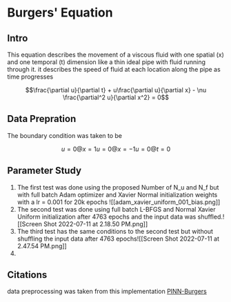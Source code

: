 # Burgers' Equation 
## Intro
This equation describes the movement of a viscous fluid with one spatial (x) and one temporal (t) dimension like a thin ideal pipe with fluid running through it. it describes the speed of fluid at each location along the pipe as time progresses
```math
\frac{\partial u}{\partial t} + u\frac{\partial u}{\partial x} - \nu \frac{\partial^2 u}{\partial x^2} = 0
```
## Data Prepration
The boundary condition was taken to be 
```math
u = 0 @ x = 1
u = 0 @ x = -1
u = 0 @ t = 0
```
## Parameter Study
1. The first test was done using the proposed Number of N_u and N_f but with full batch Adam optimizer and Xavier Normal initialization weights with a lr = 0.001 for 20k epochs
![[adam_xavier_uniform_001_bias.png]]
2. The second test was done using full batch L-BFGS and Normal Xavier Uniform initialization after 4763 epochs and the input data was shuffled.![[Screen Shot 2022-07-11 at 2.18.50 PM.png]]
3. The third test has the same conditions to the second test but without shuffling the input data after 4763 epochs![[Screen Shot 2022-07-11 at 2.47.54 PM.png]] 
4. 

## Citations
data preprocessing was taken from this implementation [PINN-Burgers](https://github.com/EdgarAMO/PINN-Burgers)
